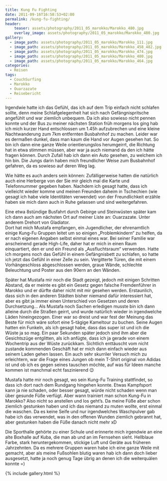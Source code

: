 ```yaml
---
title: Kung Fu Fighting
date: 2011-09-16T16:58:53+02:00
permalink: /kung-fu-fighting/
header:
    teaser: assets/photography/2011_05_marokko/Marokko_480.jpg
    overlay_image: assets/photography/2011_05_marokko/Marokko_480.jpg
gallery:
  - image_path: assets/photography/2011_05_marokko/Marokko_111.jpg
  - image_path: assets/photography/2011_05_marokko/Marokko_458_482.jpg
  - image_path: assets/photography/2011_05_marokko/Marokko_474.jpg
  - image_path: assets/photography/2011_05_marokko/Marokko_480.jpg
  - image_path: assets/photography/2011_05_marokko/Marokko_464.jpg
categories:
  - Reisen
tags:
  - CouchSurfing
  - Marokko
  - Ouarzazate
  - Reisebericht
---
```

Irgendwie hatte ich das Gefühl, das ich auf dem Trip einfach nicht schlafen sollte, 
denn meine Schlafgelegenheit hat sich nach Gefängnispritsche angefühlt und war ziemlich unbequem. 
Da ich also sowieso nicht pennen konnte und der Bus zu meiner nächsten Station früh morgens los ging hab ich mich 
kurzer Hand entschlossen um 1.45h aufzubrechen und eine kleine Nachtwanderung zum 7km entfernten Busbahnhof zu machen. 
Leider war es dermaßen dunkel, dass man kaum die Hand vor Augen gesehen hat. So bin ich dann eine ganze Weile orientierungslos herumgeirrt, 
die Richtung hat in etwa stimmen müssen, aber war ja auch niemand da den ich hätte fragen können. 
Durch Zufall hab ich dann ein Auto gesehen, zu welchem ich hin bin. 
Die Jungs darin haben mich freundlicher Weise zum Busbahnhof gefahren, da es sowieso auf deren Weg lag.  
  
Wie hätte es auch anders sein können: Zufälligerweise hatten die natürlich auch eine Herberge von der Sie mir gleich 
mal die Karte und Telefonnummer gegeben haben. Nachdem ich gesagt hatte, dass ich vielleicht wieder komme und meinen 
Freunden daheim in Tschechien (wie gesagt ich habe viele Identitäten verwendet) von der Freundlichkeit erzähle haben 
sie mich dann auch in Ruhe gelassen und sind weitergefahren.

Eine etwa 8stündige Busfahrt durch Gebirge und Steinwüsten später kam ich dann auch am nächsten Ort auf meiner Liste an: Ouarzazate. 
Unter anderem Drehort von Gladiator.  
Dort hat mich Mustafa empfangen, ein Jugendlicher, der ehrenamtlich einige Kung-Fu Gruppen leitet um so einigen „Problemkindern“ zu helfen, 
da er nach eigenen Angaben selbst einmal eines war. Bei seiner Familie war anscheinend gerade High-Life, 
daher hat er mich in einen Raum einquartiert, den er und ein Freund als „Ausfluchtsraum“ verwenden. 
Hatte ich morgens noch das Gefühl in einem Gefängnisbett zu schlafen, so hatte ich jetzt das Gefühl in einer Zelle zu sein. 
Vergitterte Türen, die mit einem Vorhängeschloss abgeschlossen werden, graue Wände, schlechte Beleuchtung und Poster aus den 90ern an den Wänden.

Später hat Mustafa mir noch die Stadt gezeigt, jedoch mit einigen Schritten Abstand, 
da er meinte es gibt ein Gesetz gegen falsche Fremdenführer in Marokko und er dürfte daher nicht mit mir gesehen werden. 
Erstaunlich, dass sich in den anderen Städten bisher niemand dafür interessiert hat, 
aber es gibt ja immer einen Unterschied von Gesetzen und deren Durchsetzung&#8230; Als Mustafa noch Sachen erledigen 
musste bin ich dann alleine durch die Straßen geirrt, und wurde natürlich wieder in irgendwelche Läden hineingezogen. 
Einer war so dreist und war fest der Meinung das Beste für mich wäre sofort eine 5-tägige Kameltour zu buchen. 
Seine Augen hatten ein Funkeln, als ich gesagt habe, dass das super ist und ich die Wüste ja so mag. 
Ein paar Sekunden später jedoch sind ihm aber die Gesichtszüge entglitten, als ich anfügte, 
dass ich ja gerade von einem Wochentrip aus der Wüste zurückkam. Sichtlich enttäuscht vom nicht zustande kommenden 
Geschäft hat er mich dann einfach wieder aus seinem Laden gehen lassen. Ein auch sehr skurriler Versuch mich zu erleichtern, 
war die Frage eines Jungen ob mein T-Shirt original von Adidas ist und ob ich es gegen seines tauschen möchte, 
auf was für Ideen manche kommen ist manchmal echt faszinierend 😉

Mustafa hatte mir noch gesagt, wo sein Kung-Fu Training stattfindet, so dass ich dort nach dem Rundgang hingehen konnte. 
Etwas Kampfsport kann ja nie schaden, oder besser gesagt, würde nicht schaden wenn man über gesunde Füße verfügt. 
Aber wann trainiert man schon Kung-Fu in Marokko? Also nicht so anstellen und los geht’s. 
Da meine Füße aber schon ziemlich gestunken haben und ich das niemand zu muten wollte, erst einmal die waschen. 
Da es keine Seife und nur irgendwelches Waschpulver gab habe ich das verwendet, was in den offenen Wunden ziemlich gebrannt hat, 
aber gestunken haben die Füße danach nicht mehr xD

Die Sporthalle gehörte zu einer Schule und erinnerte mich irgendwie an eine alte Boxhalle auf Kuba, 
die man ab und an im Fernsehen sieht. Hellblaue Farbe, stark heruntergekommen, stickige Luft und Geräte aus früheren Jahrzehnten. 
Da es mehrere Gruppen waren habe ich eine ganze Weile mit gemacht, aber als meine Fußsohlen blutig waren hab ich dann doch lieber ausgesetzt, 
hatte ja noch genug Tage übrig an denen ich die weiterquälen konnte =)

{% include gallery.html %}
